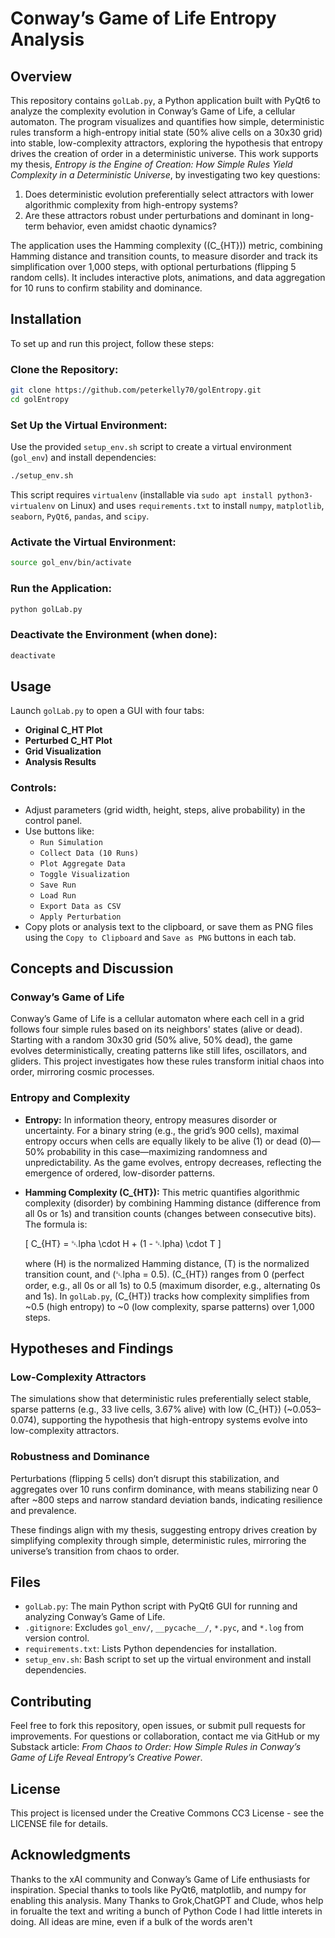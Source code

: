 # Conway’s Game of Life Entropy Analysis

## Overview

This repository contains `golLab.py`, a Python application built with PyQt6 to analyze the complexity evolution in Conway’s Game of Life, a cellular automaton. The program visualizes and quantifies how simple, deterministic rules transform a high-entropy initial state (50% alive cells on a 30x30 grid) into stable, low-complexity attractors, exploring the hypothesis that entropy drives the creation of order in a deterministic universe. This work supports my thesis, *Entropy is the Engine of Creation: How Simple Rules Yield Complexity in a Deterministic Universe*, by investigating two key questions:

1. Does deterministic evolution preferentially select attractors with lower algorithmic complexity from high-entropy systems?
2. Are these attractors robust under perturbations and dominant in long-term behavior, even amidst chaotic dynamics?

The application uses the Hamming complexity (\(C_{HT}\)) metric, combining Hamming distance and transition counts, to measure disorder and track its simplification over 1,000 steps, with optional perturbations (flipping 5 random cells). It includes interactive plots, animations, and data aggregation for 10 runs to confirm stability and dominance.

## Installation

To set up and run this project, follow these steps:

### Clone the Repository:
```bash
git clone https://github.com/peterkelly70/golEntropy.git
cd golEntropy
```

### Set Up the Virtual Environment:
Use the provided `setup_env.sh` script to create a virtual environment (`gol_env`) and install dependencies:
```bash
./setup_env.sh
```
This script requires `virtualenv` (installable via `sudo apt install python3-virtualenv` on Linux) and uses `requirements.txt` to install `numpy`, `matplotlib`, `seaborn`, `PyQt6`, `pandas`, and `scipy`.

### Activate the Virtual Environment:
```bash
source gol_env/bin/activate
```

### Run the Application:
```bash
python golLab.py
```

### Deactivate the Environment (when done):
```bash
deactivate
```

## Usage

Launch `golLab.py` to open a GUI with four tabs:
- **Original C_HT Plot**
- **Perturbed C_HT Plot**
- **Grid Visualization**
- **Analysis Results**

### Controls:
- Adjust parameters (grid width, height, steps, alive probability) in the control panel.
- Use buttons like:
  - `Run Simulation`
  - `Collect Data (10 Runs)`
  - `Plot Aggregate Data`
  - `Toggle Visualization`
  - `Save Run`
  - `Load Run`
  - `Export Data as CSV`
  - `Apply Perturbation`
- Copy plots or analysis text to the clipboard, or save them as PNG files using the `Copy to Clipboard` and `Save as PNG` buttons in each tab.

## Concepts and Discussion

### Conway’s Game of Life

Conway’s Game of Life is a cellular automaton where each cell in a grid follows four simple rules based on its neighbors' states (alive or dead). Starting with a random 30x30 grid (50% alive, 50% dead), the game evolves deterministically, creating patterns like still lifes, oscillators, and gliders. This project investigates how these rules transform initial chaos into order, mirroring cosmic processes.

### Entropy and Complexity

- **Entropy:** In information theory, entropy measures disorder or uncertainty. For a binary string (e.g., the grid’s 900 cells), maximal entropy occurs when cells are equally likely to be alive (1) or dead (0)—50% probability in this case—maximizing randomness and unpredictability. As the game evolves, entropy decreases, reflecting the emergence of ordered, low-disorder patterns.

- **Hamming Complexity (C_{HT}):** This metric quantifies algorithmic complexity (disorder) by combining Hamming distance (difference from all 0s or 1s) and transition counts (changes between consecutive bits). The formula is:
  
  \[
  C_{HT} = ␇lpha \cdot H + (1 - ␇lpha) \cdot T
  \]
  
  where \(H\) is the normalized Hamming distance, \(T\) is the normalized transition count, and \(␇lpha = 0.5\). \(C_{HT}\) ranges from 0 (perfect order, e.g., all 0s or all 1s) to 0.5 (maximum disorder, e.g., alternating 0s and 1s). In `golLab.py`, \(C_{HT}\) tracks how complexity simplifies from ~0.5 (high entropy) to ~0 (low complexity, sparse patterns) over 1,000 steps.

## Hypotheses and Findings

### Low-Complexity Attractors
The simulations show that deterministic rules preferentially select stable, sparse patterns (e.g., 33 live cells, 3.67% alive) with low \(C_{HT}\) (~0.053–0.074), supporting the hypothesis that high-entropy systems evolve into low-complexity attractors.

### Robustness and Dominance
Perturbations (flipping 5 cells) don’t disrupt this stabilization, and aggregates over 10 runs confirm dominance, with means stabilizing near 0 after ~800 steps and narrow standard deviation bands, indicating resilience and prevalence.

These findings align with my thesis, suggesting entropy drives creation by simplifying complexity through simple, deterministic rules, mirroring the universe’s transition from chaos to order.

## Files
- `golLab.py`: The main Python script with PyQt6 GUI for running and analyzing Conway’s Game of Life.
- `.gitignore`: Excludes `gol_env/`, `__pycache__/`, `*.pyc`, and `*.log` from version control.
- `requirements.txt`: Lists Python dependencies for installation.
- `setup_env.sh`: Bash script to set up the virtual environment and install dependencies.

## Contributing

Feel free to fork this repository, open issues, or submit pull requests for improvements. For questions or collaboration, contact me via GitHub or my Substack article: *From Chaos to Order: How Simple Rules in Conway’s Game of Life Reveal Entropy’s Creative Power*.

## License

This project is licensed under the Creative Commons CC3 License - see the LICENSE file for details.

## Acknowledgments

Thanks to the xAI community and Conway’s Game of Life enthusiasts for inspiration. Special thanks to tools like PyQt6, matplotlib, and numpy for enabling this analysis.
Many Thanks to Grok,ChatGPT and Clude, whos help in forualte the text and writing a bunch of Python Code I had little interets in doing.
All ideas are mine, even if a bulk of the words aren't
